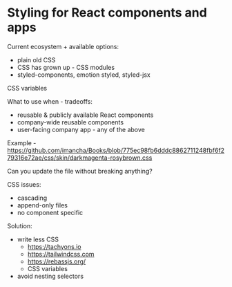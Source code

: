 # Styling for React components and apps

Current ecosystem + available options:

- plain old CSS
- CSS has grown up - CSS modules
- styled-components, emotion styled, styled-jsx

CSS variables

What to use when - tradeoffs:

- reusable & publicly available React components
- company-wide reusable components
- user-facing company app - any of the above

Example - https://github.com/imancha/Books/blob/775ec98fb6dddc8862711248fbf6f279316e72ae/css/skin/darkmagenta-rosybrown.css

Can you update the file without breaking anything?

CSS issues:

- cascading
- append-only files
- no component specific

Solution:

- write less CSS
  - https://tachyons.io
  - https://tailwindcss.com
  - https://rebassjs.org/
  - CSS variables
- avoid nesting selectors
